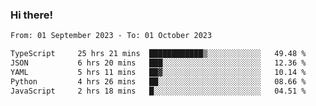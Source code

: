 ### Hi there!

<!--START_SECTION:waka-->

```txt
From: 01 September 2023 - To: 01 October 2023

TypeScript     25 hrs 21 mins  ████████████▒░░░░░░░░░░░░   49.48 %
JSON           6 hrs 20 mins   ███░░░░░░░░░░░░░░░░░░░░░░   12.36 %
YAML           5 hrs 11 mins   ██▓░░░░░░░░░░░░░░░░░░░░░░   10.14 %
Python         4 hrs 26 mins   ██░░░░░░░░░░░░░░░░░░░░░░░   08.66 %
JavaScript     2 hrs 18 mins   █░░░░░░░░░░░░░░░░░░░░░░░░   04.51 %
```

<!--END_SECTION:waka-->
